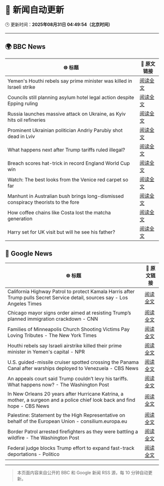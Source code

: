 # 🧠 新闻自动更新

🕒 更新时间：**2025年08月31日 04:49:54（北京时间）**

---

## 🌍 BBC News

| 🌐 标题 | 🔗 原文链接 |
|--------|-------------|
| Yemen's Houthi rebels say prime minister was killed in Israeli strike | [阅读全文](https://www.bbc.com/news/articles/c620ykrxedwo?at_medium=RSS&at_campaign=rss) |
| Councils still planning asylum hotel legal action despite Epping ruling | [阅读全文](https://www.bbc.com/news/articles/cj9wkrykx94o?at_medium=RSS&at_campaign=rss) |
| Russia launches massive attack on Ukraine, as Kyiv hits oil refineries | [阅读全文](https://www.bbc.com/news/articles/c4g614x9kqko?at_medium=RSS&at_campaign=rss) |
| Prominent Ukrainian politician Andriy Parubiy shot dead in Lviv | [阅读全文](https://www.bbc.com/news/articles/cjw6ep37469o?at_medium=RSS&at_campaign=rss) |
| What happens next after Trump tariffs ruled illegal? | [阅读全文](https://www.bbc.com/news/articles/cy983g8jr5do?at_medium=RSS&at_campaign=rss) |
| Breach scores hat-trick in record England World Cup win | [阅读全文](https://www.bbc.com/sport/rugby-union/articles/cqjynzvq0j0o?at_medium=RSS&at_campaign=rss) |
| Watch: The best looks from the Venice red carpet so far | [阅读全文](https://www.bbc.com/news/videos/c9d0zz3145lo?at_medium=RSS&at_campaign=rss) |
| Manhunt in Australian bush brings long-dismissed conspiracy theorists to the fore | [阅读全文](https://www.bbc.com/news/articles/ckgyk7ry8rdo?at_medium=RSS&at_campaign=rss) |
| How coffee chains like Costa lost the matcha generation | [阅读全文](https://www.bbc.com/news/articles/c3dpjvy5em1o?at_medium=RSS&at_campaign=rss) |
| Harry set for UK visit but will he see his father? | [阅读全文](https://www.bbc.com/news/articles/cwy0dgpyq35o?at_medium=RSS&at_campaign=rss) |

## 📰 Google News

| 🌐 标题 | 🔗 原文链接 |
|--------|-------------|
| California Highway Patrol to protect Kamala Harris after Trump pulls Secret Service detail, sources say - Los Angeles Times | [阅读全文](https://news.google.com/rss/articles/CBMihwFBVV95cUxQSDNDVmxmWWk5dF85WUdoTkJSelBQdUhQLVFub0hBWXVfQlF6U3dDbzkzS2htdmJSMHlLdGIzUWV3dFJ5WXN0dWJZQlFuUzNMaHR1NkxNb1c5MVB2bmEycmN4c3lZRkZqaXpPRjZHUmM5WWI1UjZrLWlRbnJSaVo0SDZ0MG5FVWs?oc=5) |
| Chicago mayor signs order aimed at resisting Trump’s planned immigration crackdown - CNN | [阅读全文](https://news.google.com/rss/articles/CBMivgFBVV95cUxOeUd0Nkp3X2tYNGJZWndadGZoX192NUZPaExQSTF5blprbjZJX3NvOWpyVHA1cnU3R2s4T1NxRTMxUkZ4LWtHNmRUV1FiRTBIRk5vR09XVzRYbVFZaWEwWlVmd1Fvd2Jjc2p5M2NLc1VOTWVEYUFQWVRpX2FzQlNDenltekRtU29RNngwZnZhWWdXNVN6QVEtRzBxY3Y0enZCWVdIbnczbzNiY3FOWFJnZkZhQ1YxTUhKLUVhbWZ3?oc=5) |
| Families of Minneapolis Church Shooting Victims Pay Loving Tributes - The New York Times | [阅读全文](https://news.google.com/rss/articles/CBMihwFBVV95cUxOVGxOSU0xVW0wVWxUX0phTllPV0R0dXNOVnpldjRVVjFtWXZJMkVNN3E2VmhRMFliTFF1Q1ZOaTNLMnZBZ2tteXJSSVZtQTBFMHJrclA4WFU2WTZvSVdEdzdpLU5fWDMyWE5VQVBLbmJEZndnLUgyZEZHMTVSVTlXUGZEMVNOd3M?oc=5) |
| Houthi rebels say Israeli airstrike killed their prime minister in Yemen's capital - NPR | [阅读全文](https://news.google.com/rss/articles/CBMimgFBVV95cUxOZnE5djk0UjRWXzZSLXl3YkU2cGFCeFB5XzN4ZnJqQ2dvc0VlT096RFJpZTVYMk83eDFKdVhyZmV6NkZVbW1EQmxjaXFObklQbTFVQ3czdV9HRk9odkotTGZJemxNTzdoZjFuQ1hsazhQcVB2ajNpaWw3UFR1UVRjU2xieHBoc3NDb3JlMGFOVGVza1hhRTRlN1Nn?oc=5) |
| U.S. guided-missile cruiser spotted crossing the Panama Canal after warships deployed to Venezuela - CBS News | [阅读全文](https://news.google.com/rss/articles/CBMinAFBVV95cUxPaUF2QnZ2T3lKOVdsbXZmbEQ3dDZEeVBraGhzbkdIQ3NPc2psLVZ1S1JldzhRd1ZQVDQ2T1FSZXNtY0o4c1gyNGp4cUkxRlFjOTNmRzNZMVZpQjhBSFFjZDhHTEt2dm56a3JhNTVjMkpIWnh6dkZuZGs4RU1YTnl5YmdOOWV6MWp1TkxRaTNtNlVIOE85VkVwYnZrdjfSAaIBQVVfeXFMUGlQckNYOU1qSDFsRUtiNzdxU0MyN1lDamtsZEU3cjlSa2RVZ0tyVFN0VlBmRUxCOWFNR3o2eHdYN21hbFJMY19HaWVBWkNPSkRNN0l2QUZ2Tk16MHY0T1I0RDVPX0ZkeEEybVByUi1TUTVFYjY1QnNyNlN5NWhfWmFVWkhDMzFfbE84Sl9VNVl0Z3JQUzlUUUNZZjdYOGc5TVdR?oc=5) |
| An appeals court said Trump couldn’t levy his tariffs. What happens now? - The Washington Post | [阅读全文](https://news.google.com/rss/articles/CBMikgFBVV95cUxQOHpkZFljWVFGcWNoVzB3RDV5T3BBUXJwQkhFTnFhVXVpeHpRaHVTOTl2SU9SRy1KT1pUWWR2aDNRd2VaZmU3eThJOXgwN3RycENDOXFnR0M2Y3FxVW5ubEFhR1Z5Wm1WYVlNS19UaVl5dVczRGJYYkJmb2FWUHdOeFhuZnd5MTRITmZCX3NlLU52dw?oc=5) |
| In New Orleans 20 years after Hurricane Katrina, a mother, a surgeon and a police chief look back and find hope - CBS News | [阅读全文](https://news.google.com/rss/articles/CBMikgFBVV95cUxQV3Z0azU3M3V5b2MxYVQtQmhlUkhwTE4zc2FET0YwSWc2VTkyZVd6NlNHZlcwLXZkVTdDSlRuZFFFLXFaeUVxMWE0Z2hvTFJPb1BuVFc2c3Qxb0kyTUpYME1GVWZXZ2J1aHQtVHJEUmpZeXBZblRWOHFNVGpLeUFZUk0xR2N5OU9YS2lCaUtzTjVQd9IBlwFBVV95cUxPOHJWNk9LMDMteUZvUTJ6Q0VkTFhMMnExNFlZQUVtQWlGWWVERFlfNGJ2RkptUUVQSWVkSXc1UlQxcWV6VkFIQkVyMDl2WWU5M3d5UU5jMzVvTDBkS0ZsLW9rQ0t2bDB6NmdoM2RvMFNEVl9CN0xlUkJHWXo5NV8ydzVDOHNtRnlOX2M1N3owVUpOZkt6X0dr?oc=5) |
| Palestine: Statement by the High Representative on behalf of the European Union - consilium.europa.eu | [阅读全文](https://news.google.com/rss/articles/CBMi3wFBVV95cUxPOEV1SVZCZ05UYmViZ3AtaUdIWGt3VmhXYWNFVDQzVHZ4NTVSaVN4Nkc4a0JFNWE0QWZ3LW8tZkR6dWFlNmZHRUlGUlRaeFphSldIbElHWnBsUmlpOXdxb01iNk5DWFJIVk5qSXpRN0RjZTB0QlJ5SUVFT0I5OTd6ZWtqeDB4LU1zbkVCQkxaU3JuQ25JTnpKdXJraFJWNEpvSTZqc2E1QU9HQmlvZlhDdG1BSUlSQURIU1RnTXk5STdORFNBUXNiWnBlN202ZUxmQ1JaNGVWQVVQOE55RWRB?oc=5) |
| Border Patrol arrested firefighters as they were battling a wildfire - The Washington Post | [阅读全文](https://news.google.com/rss/articles/CBMipgFBVV95cUxNdjNjRkhicGlVWWZJeGRESlJjT2ptZW1qbF9zbUpaTUU1UXZXMl9ZRlRvT1Q4NTdwUTJXZG1KdzdHSF90bGZBM0JSc0hwMFZxTU5zZFRHQmlsWXIyemhFY0Z5MVlNZ1ZlMG8tNWllN3JySHNNWkR3QkdPYjlwVm11NUhmSXc1UkNYWFNJeVlnX0g3OTQ1NVNScVVwWWNuLWxGSTFoeXp3?oc=5) |
| Federal judge blocks Trump effort to expand fast-track deportations - Politico | [阅读全文](https://news.google.com/rss/articles/CBMiiwFBVV95cUxQWjI4SUU3TEUxY1NIUVJUczh4ME0ySGtsM0FndWZ2RGI4TkJxMmpQYnI2WXRHN2tlUjJhdkVlN09VU19nVktWM2tibnd3WHEtcWtueERYX1VvZ2dEN3M0VURKQTNnWFhNbzI2LW5GeGc1cGcxbjFZV25WNjZIaHJYSjZtZnA2VUZzbWFV?oc=5) |

---
> 本页面内容来自公开的 BBC 和 Google 新闻 RSS 源，每 10 分钟自动更新。